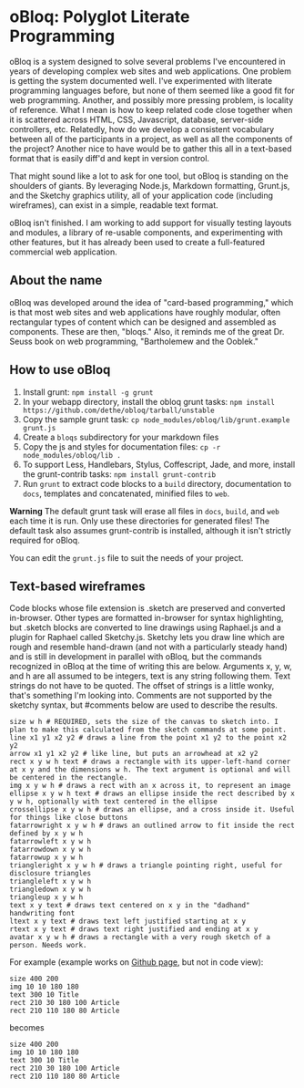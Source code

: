 # oBloq: Polyglot Literate Programming

oBloq is a system designed to solve several problems I've encountered in years of developing complex web sites and web applications. One problem is getting the system documented well. I've experimented with literate programming languages before, but none of them seemed like a good fit for web programming. Another, and possibly more pressing problem, is locality of reference. What I mean is how to keep related code close together when it is scattered across HTML, CSS, Javascript, database, server-side controllers, etc. Relatedly, how do we develop a consistent vocabulary between all of the participants in a project, as well as all the components of the project? Another nice to have would be to gather this all in a text-based format that is easily diff'd and kept in version control.

That might sound like a lot to ask for one tool, but oBloq is standing on the shoulders of giants. By leveraging Node.js, Markdown formatting, Grunt.js, and the Sketchy graphics utility, all of your application code (including wireframes), can exist in a simple, readable text format.

oBloq isn't finished. I am working to add support for visually testing layouts and modules, a library of re-usable components, and experimenting with other features, but it has already been used to create a full-featured commercial web application.

## About the name

oBloq was developed around the idea of "card-based programming," which is that most web sites and web applications have roughly modular, often rectangular types of content which can be designed and assembled as components. These are then, "bloqs." Also, it reminds me of the great Dr. Seuss book on web programming, "Bartholemew and the Ooblek."

## How to use oBloq

1. Install grunt: `npm install -g grunt`
2. In your webapp directory, install the obloq grunt tasks: `npm install https://github.com/dethe/obloq/tarball/unstable`
3. Copy the sample grunt task: `cp node_modules/obloq/lib/grunt.example grunt.js`
4. Create a `bloqs` subdirectory for your markdown files
5. Copy the js and styles for documentation files: `cp -r node_modules/obloq/lib .`
6. To support Less, Handlebars, Stylus, Coffescript, Jade, and more, install the grunt-contrib tasks: `npm install grunt-contrib`
7. Run `grunt` to extract code blocks to a `build` directory, documentation to `docs`, templates and concatenated, minified files to `web`.

**Warning** The default grunt task will erase all files in `docs`, `build`, and `web` each time it is run. Only use these directories for generated files! The default task also assumes grunt-contrib is installed, although it isn't strictly required for oBloq.

You can edit the `grunt.js` file to suit the needs of your project.

## Text-based wireframes

Code blocks whose file extension is .sketch are preserved and converted in-browser. Other types are formatted in-browser for syntax highlighting, but .sketch blocks are converted to line drawings using Raphael.js and a plugin for Raphael called Sketchy.js. Sketchy lets you draw line which are rough and resemble hand-drawn (and not with a particularly steady hand) and is still in development in parallel with oBloq, but the commands recognized in oBloq at the time of writing this are below. Arguments x, y, w, and h are all assumed to be integers, text is any string following them. Text strings do not have to be quoted. The offset of strings is a little wonky, that's something I'm looking into. Comments are not supported by the sketchy syntax, but #comments below are used to describe the results.

``` text
size w h # REQUIRED, sets the size of the canvas to sketch into. I plan to make this calculated from the sketch commands at some point.
line x1 y1 x2 y2 # draws a line from the point x1 y2 to the point x2 y2
arrow x1 y1 x2 y2 # like line, but puts an arrowhead at x2 y2
rect x y w h text # draws a rectangle with its upper-left-hand corner at x y and the dimensions w h. The text argument is optional and will be centered in the rectangle.
img x y w h # draws a rect with an x across it, to represent an image
ellipse x y w h text # draws an ellipse inside the rect described by x y w h, optionally with text centered in the ellipse
crossellipse x y w h # draws an ellipse, and a cross inside it. Useful for things like close buttons
fatarrowright x y w h # draws an outlined arrow to fit inside the rect defined by x y w h
fatarrowleft x y w h
fatarrowdown x y w h
fatarrowup x y w h
triangleright x y w h # draws a triangle pointing right, useful for disclosure triangles
triangleleft x y w h
triangledown x y w h
triangleup x y w h
text x y text # draws text centered on x y in the "dadhand" handwriting font
ltext x y text # draws text left justified starting at x y
rtext x y text # draws text right justified and ending at x y
avatar x y w h # draws a rectangle with a very rough sketch of a person. Needs work.
```
    
For example (example works on [Github page](http://dethe.github.com/obloq/), but not in code view):

``` text
size 400 200
img 10 10 180 180
text 300 10 Title
rect 210 30 180 100 Article
rect 210 110 180 80 Article
```

becomes

``` sketch
size 400 200
img 10 10 180 180
text 300 10 Title
rect 210 30 180 100 Article
rect 210 110 180 80 Article
```

    
<script src="http://dethe.github.com/obloq/lib/loader.js"></script>
